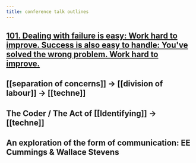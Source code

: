 ```yaml
---
title: conference talk outlines
---
```


## [101. Dealing with failure is easy: Work hard to improve. Success is also easy to handle: You've solved the wrong problem. Work hard to improve. ](http://www.cs.yale.edu/homes/perlis-alan/quotes.html)
## [[separation of concerns]] -> [[division of labour]] -> [[techne]]
## The Coder / The Act of [[Identifying]] -> [[techne]]
## An exploration of the form of communication: EE Cummings & Wallace Stevens
